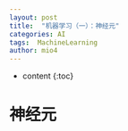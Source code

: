 ```yaml
---
layout: post
title:  "机器学习（一）：神经元"
categories: AI
tags:  MachineLearning
author: mio4
---
```






* content
{:toc}







# 神经元



























